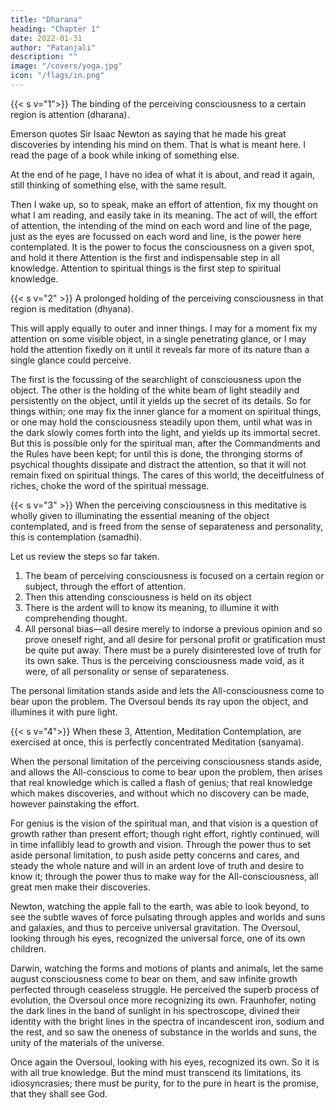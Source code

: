 ```yaml
---
title: "Dharana"
heading: "Chapter 1"
date: 2022-01-31
author: "Patanjali"
description: ""
image: "/covers/yoga.jpg"
icon: "/flags/in.png"
---
```



<!-- INTRODUCTION TO BOOK III

The third book of the Sutras is the Book of Spiritual Powers. In considering these spiritual powers, two things must be understood and kept in memory. The first of these is this: These spiritual powers can only be gained when the development described in the first and second books has been measurably attained; when the Commandments have been kept, the Rules faithfully followed, and the experiences which are described have been passed through. For only after this is the spiritual man so far grown, so far disentangled from the psychical bandages and veils which have confined and blinded him, that he can use his proper powers and faculties. For this is the secret of all spiritual powers: they are in no sense an abnormal or supernatural overgrowth upon the material man, but are rather the powers and faculties inherent in the spiritual man, entirely natural to him, and coming naturally into activity, as the spiritual man is disentangled and liberated from psychical bondage, through keeping the Commandments and Rules already set forth.

As the personal man is the limitation and inversion of the spiritual man, all his faculties and powers are inversions of the powers of the spiritual man. In a single phrase, his self seeking is the inversion of the Self-seeking which is the very being of the spiritual man: the ceaseless search after the divine and august Self of all beings. This inversion is corrected by keeping the Commandments and Rules, and gradually, as the inversion is overcome, the spiritual man is extricated, and comes into possession and free exercise of his powers. The spiritual powers, therefore, are the powers of the grown and liberated spiritual man. They can only be developed and used as the spiritual man grows and attains liberation through obedience. This is the first thing to be kept in mind, in all that is said of spiritual powers in the third and fourth books of the Sutras. The second thing to be understood and kept in mind is this:

Just as our modern sages have discerned and taught that all matter is ultimately one and eternal, definitely related throughout the whole wide universe; just as they have discerned and taught that all force is one and eternal, so coordinated throughout the whole universe that whatever affects any atom measurably affects the whole boundless realm of matter and force, to the most distant star or nebula on the dim confines of space; so the ancient sages had discerned and taught that all consciousness is one, immortal, indivisible, infinite; so finely correlated and continuous that whatever is perceived by any consciousness is, whether actually or potentially, within the reach of all consciousness, and therefore within the reach of any consciousness. This has been well expressed by saying that all souls are fundamentally one with the Oversoul; that the Son of God, and all Sons of God, are fundamentally one with the Father. When the consciousness is cleared of psychic bonds and veils, when the spiritual man is able to stand, to see, then this superb law comes into effect: whatever is within the knowledge of any consciousness, and this includes the whole infinite universe, is within his reach, and may, if he wills, be made a part of his consciousness. This he may attain through his fundamental unity with the Oversoul, by raising himself toward the consciousness above him, and drawing on its resources. The Son, if he would work miracles, whether of perception or of action, must come often into the presence of the Father. This is the birthright of the spiritual man; through it he comes into possession of his splendid and immortal powers. Let it be clearly kept in mind that what is here to be related of the spiritual man, and his exalted powers, must in no wise be detached from what has gone before. The being, the very inception, of the spiritual man depends on the purification and moral attainment already detailed, and can in no wise dispense with these or curtail them.

Let no one imagine that the true life, the true powers of the spiritual man, can be attained by any way except the hard way of sacrifice, of trial, of renunciation, of selfless self-conquest and genuine devotion to the weal of all others. Only thus can the golden gates be reached and entered. Only thus can we attain to that pure world wherein the spiritual man lives, and moves, and has his being. Nothing impure, nothing unholy can ever cross that threshold, least of all impure motives or self seeking desires. These must be burnt away before an entrance to that world can be gained.

But where there is light, there is shadow; and the lofty light of the soul casts upon the clouds of the mid-world the shadow of the spiritual man and of his powers; the bastard vesture and the bastard powers of psychism are easily attained; yet, even when attained, they are a delusion, the very essence of unreality.

Therefore ponder well the earlier rules, and lay a firm foundation of courage, sacrifice, selflessness, holiness. -->

{{< s v="1">}} The binding of the perceiving consciousness to a certain region is attention (dharana).

Emerson quotes Sir Isaac Newton as saying that he made his great discoveries by intending his mind on them. That is what is meant here. I read the page of a book while inking of something else. 

At the end of he page, I have no idea of what it is about, and read it again, still thinking of something else, with the same result.

Then I wake up, so to speak, make an effort of attention, fix my thought on what I am reading, and easily take in its meaning. The act of will, the effort of attention, the intending of the mind on each word and line of the page, just as the eyes are focussed on each word and line, is the power here contemplated. It is the power to focus the consciousness on a given spot, and hold it there Attention is the first and indispensable step in all knowledge. Attention to spiritual things is the first step to spiritual knowledge.


{{< s v="2" >}} A prolonged holding of the perceiving consciousness in that region is meditation (dhyana).

This will apply equally to outer and inner things. I may for a moment fix my attention on some visible object, in a single penetrating glance, or I may hold the attention fixedly on it until it reveals far more of its nature than a single glance could perceive. 

The first is the focussing of the searchlight of consciousness upon the object. The other is the holding of the white beam of light steadily and persistently on the object, until it yields up the secret of its details. So for things within; one may fix the inner glance for a moment on spiritual things, or one may hold the consciousness steadily upon them, until what was in the dark slowly comes forth into the light, and yields up its immortal secret. But this is possible only for the spiritual man, after the Commandments and the Rules have been kept; for until this is done, the thronging storms of psychical thoughts dissipate and distract the attention, so that it will not remain fixed on spiritual things. The cares of this world, the deceitfulness of riches, choke the word of the spiritual message.


{{< s v="3" >}} When the perceiving consciousness in this meditative is wholly given to illuminating the essential meaning of the object contemplated, and is freed from the sense of separateness and personality, this is contemplation (samadhi).

Let us review the steps so far taken. 

1. The beam of perceiving consciousness is focused on a certain region or subject, through the effort of attention. 
2. Then this attending consciousness is held on its object
3. There is the ardent will to know its meaning, to illumine it with comprehending thought. 
4. All personal bias—all desire merely to indorse a previous opinion and so prove oneself right, and all desire for personal profit or gratification must be quite put away. There must be a purely disinterested love of truth for its own sake. Thus is the perceiving consciousness made void, as it were, of all personality or sense of separateness. 

The personal limitation stands aside and lets the All-consciousness come to bear upon the problem. The Oversoul bends its ray upon the object, and illumines it with pure light.


{{< s v="4">}} When these 3, Attention, Meditation Contemplation, are exercised at once, this is perfectly concentrated Meditation (sanyama).

When the personal limitation of the perceiving consciousness stands aside, and allows the All-conscious to come to bear upon the problem, then arises that real knowledge which is called a flash of genius; that real knowledge which makes discoveries, and without which no discovery can be made, however painstaking the effort. 

For genius is the vision of the spiritual man, and that vision is a question of growth rather than present effort; though right effort, rightly continued, will in time infallibly lead to growth and vision. Through the power thus to set aside personal limitation, to push aside petty concerns and cares, and steady the whole nature and will in an ardent love of truth and desire to know it; through the power thus to make way for the All-consciousness, all great men make their discoveries. 

Newton, watching the apple fall to the earth, was able to look beyond, to see the subtle waves of force pulsating through apples and worlds and suns and galaxies, and thus to perceive universal gravitation. The Oversoul, looking through his eyes, recognized the universal force, one of its own children. 

Darwin, watching the forms and motions of plants and animals, let the same august consciousness come to bear on them, and saw infinite growth perfected through ceaseless struggle. He perceived the superb process of evolution, the Oversoul once more recognizing its own. Fraunhofer, noting the dark lines in the band of sunlight in his spectroscope, divined their identity with the bright lines in the spectra of incandescent iron, sodium and the rest, and so saw the oneness of substance in the worlds and suns, the unity of the materials of the universe. 

Once again the Oversoul, looking with his eyes, recognized its own. So it is with all true knowledge. But the mind must transcend its limitations, its idiosyncrasies; there must be purity, for to the pure in heart is the promise, that they shall see God.


